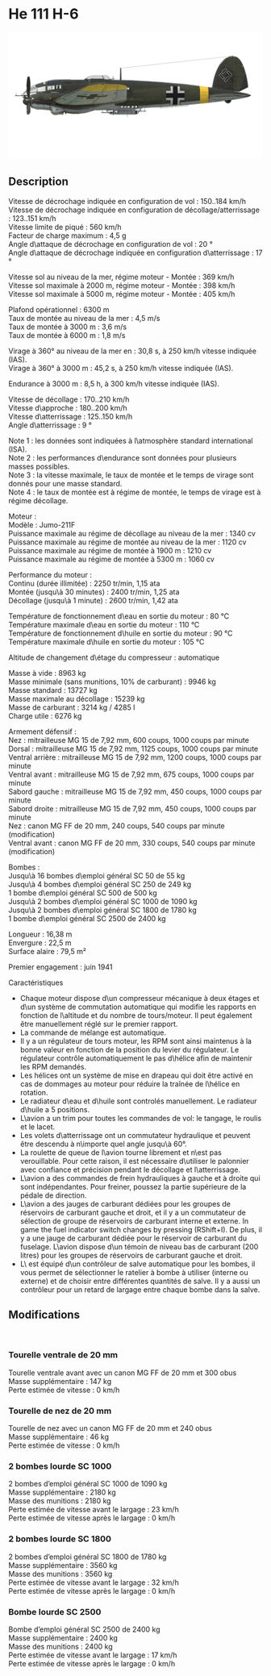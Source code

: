 # He 111 H-6  
  
![he111h6](../images/he111h6.png)  
  
## Description  
  
Vitesse de décrochage indiquée en configuration de vol : 150..184 km/h  
Vitesse de décrochage indiquée en configuration de décollage/atterrissage : 123..151 km/h  
Vitesse limite de piqué : 560 km/h  
Facteur de charge maximum : 4,5 g  
Angle d\attaque de décrochage en configuration de vol : 20 °  
Angle d\attaque de décrochage indiquée en configuration d\atterrissage : 17 °  
  
Vitesse sol au niveau de la mer, régime moteur - Montée : 369 km/h  
Vitesse sol maximale à 2000 m, régime moteur - Montée : 398 km/h  
Vitesse sol maximale à 5000 m, régime moteur - Montée : 405 km/h  
  
Plafond opérationnel : 6300 m  
Taux de montée au niveau de la mer : 4,5 m/s  
Taux de montée à 3000 m : 3,6 m/s  
Taux de montée à 6000 m : 1,8 m/s  
  
Virage à 360° au niveau de la mer en : 30,8 s, à 250 km/h vitesse indiquée (IAS).  
Virage à 360° à 3000 m : 45,2 s, à 250 km/h vitesse indiquée (IAS).  
  
Endurance à 3000 m : 8,5 h, à 300 km/h vitesse indiquée (IAS).  
  
Vitesse de décollage : 170..210 km/h  
Vitesse d\approche : 180..200 km/h  
Vitesse d\atterrissage : 125..150 km/h  
Angle d\atterrissage : 9 °  
  
Note 1 : les données sont indiquées à l\atmosphère standard international (ISA).  
Note 2 : les performances d\endurance sont données pour plusieurs masses possibles.  
Note 3 : la vitesse maximale, le taux de montée et le temps de virage sont donnés pour une masse standard.  
Note 4 : le taux de montée est à régime de montée, le temps de virage est à régime décollage.  
  
Moteur :  
Modèle : Jumo-211F  
Puissance maximale au régime de décollage au niveau de la mer : 1340 cv  
Puissance maximale au régime de montée au niveau de la mer : 1120 cv  
Puissance maximale au régime de montée à 1900 m : 1210 cv  
Puissance maximale au régime de montée à 5300 m : 1060 cv  
  
Performance du moteur :  
Continu (durée illimitée) : 2250 tr/min, 1,15 ata  
Montée (jusqu\à 30 minutes) : 2400 tr/min, 1,25 ata  
Décollage (jusqu\à 1 minute) : 2600 tr/min, 1,42 ata  
  
Température de fonctionnement d\eau en sortie du moteur : 80 °C  
Température maximale d\eau en sortie du moteur : 110 °C  
Température de fonctionnement d\huile en sortie du moteur : 90 °C  
Température maximale d\huile en sortie du moteur : 105 °C  
  
Altitude de changement d\étage du compresseur : automatique   
  
Masse à vide : 8963 kg  
Masse minimale (sans munitions, 10% de carburant) : 9946 kg  
Masse standard : 13727 kg  
Masse maximale au décollage : 15239 kg  
Masse de carburant : 3214 kg / 4285 l  
Charge utile : 6276 kg  
  
Armement défensif :  
Nez : mitrailleuse MG 15 de 7,92 mm, 600 coups, 1000 coups par minute  
Dorsal : mitrailleuse MG 15 de 7,92 mm, 1125 coups, 1000 coups par minute  
Ventral arrière : mitrailleuse MG 15 de 7,92 mm, 1200 coups, 1000 coups par minute  
Ventral avant : mitrailleuse MG 15 de 7,92 mm, 675 coups, 1000 coups par minute  
Sabord gauche : mitrailleuse MG 15 de 7,92 mm, 450 coups, 1000 coups par minute  
Sabord droite : mitrailleuse MG 15 de 7,92 mm, 450 coups, 1000 coups par minute  
Nez : canon MG FF de 20 mm, 240 coups, 540 coups par minute (modification)  
Ventral avant : canon MG FF de 20 mm, 330 coups, 540 coups par minute (modification)  
  
Bombes :  
Jusqu\à 16 bombes d\emploi général SC 50 de 55 kg  
Jusqu\à 4 bombes d\emploi général SC 250 de 249 kg  
1 bombe d\emploi général SC 500 de 500 kg  
Jusqu\à 2 bombes d\emploi général SC 1000 de 1090 kg  
Jusqu\à 2 bombes d\emploi général SC 1800 de 1780 kg  
1 bombe d\emploi général SC 2500 de 2400 kg  
  
Longueur : 16,38 m  
Envergure : 22,5 m  
Surface alaire : 79,5 m²  
  
Premier engagement : juin 1941  
  
Caractéristiques  
- Chaque moteur dispose d\un compresseur mécanique à deux étages et d\un système de commutation automatique qui modifie les rapports en fonction de l\altitude et du nombre de tours/moteur. Il peut également être manuellement réglé sur le premier rapport.  
- La commande de mélange est automatique.  
- Il y a un régulateur de tours moteur, les RPM sont ainsi maintenus à la bonne valeur en fonction de la position du levier du régulateur. Le régulateur contrôle automatiquement le pas d\hélice afin de maintenir les RPM demandés.  
- Les hélices ont un système de mise en drapeau qui doit être activé en cas de dommages au moteur pour réduire la traînée de l\hélice en rotation.  
- Le radiateur d\eau et d\huile sont controlés manuellement. Le radiateur d\huile a 5 positions.  
- L\avion a un trim pour toutes les commandes de vol: le tangage, le roulis et le lacet.  
- Les volets d\atterrissage ont un commutateur hydraulique et peuvent être descendu à n\importe quel angle jusqu\\à 60°.  
- La roulette de queue de l\avion tourne librement et n\est pas verouillable. Pour cette raison, il est nécessaire d\utiliser le palonnier avec confiance et précision pendant le décollage et l\atterrissage.  
- L\avion a des commandes de frein hydrauliques à gauche et à droite qui sont indépendantes. Pour freiner, poussez la partie supérieure de la pédale de direction.  
- L\avion a des jauges de carburant dédiées pour les groupes de réservoirs de carburant gauche et droit, et il y a un commutateur de sélection de groupe de réservoirs de carburant interne et externe. In game the fuel indicator switch changes by pressing (RShift+I). De plus, il y a une jauge de carburant dédiée pour le réservoir de carburant du fuselage. L\avion dispose d\un témoin de niveau bas de carburant (200 litres) pour les groupes de réservoirs de carburant gauche et droit.  
- L\ est équipé d\un contrôleur de salve automatique pour les bombes, il vous permet de sélectionner le ratelier à bombe à utiliser (interne ou externe) et de choisir entre différentes quantités de salve. Il y a aussi un contrôleur pour un retard de largage entre chaque bombe dans la salve.  
  
## Modifications  
  ﻿
  
  
### Tourelle ventrale de 20 mm  
  
Tourelle ventrale avant avec un canon MG FF de 20 mm et 300 obus  
Masse supplémentaire : 147 kg  
Perte estimée de vitesse : 0 km/h  ﻿
  
  
### Tourelle de nez de 20 mm  
  
Tourelle de nez avec un canon MG FF de 20 mm et 240 obus  
Masse supplémentaire : 46 kg  
Perte estimée de vitesse : 0 km/h  ﻿
  
  
### 2 bombes lourde SC 1000  
  
2 bombes d’emploi général SC 1000 de 1090 kg  
Masse supplémentaire : 2180 kg  
Masse des munitions : 2180 kg  
Perte estimée de vitesse avant le largage : 23 km/h  
Perte estimée de vitesse après le largage : 0 km/h  ﻿
  
  
### 2 bombes lourde SC 1800   
  
2 bombes d’emploi général SC 1800 de 1780 kg  
Masse supplémentaire : 3560 kg  
Masse des munitions : 3560 kg  
Perte estimée de vitesse avant le largage : 32 km/h  
Perte estimée de vitesse après le largage : 0 km/h  ﻿
  
  
### Bombe lourde SC 2500  
  
Bombe d’emploi général SC 2500 de 2400 kg  
Masse supplémentaire : 2400 kg  
Masse des munitions : 2400 kg  
Perte estimée de vitesse avant le largage : 17 km/h  
Perte estimée de vitesse après le largage : 0 km/h  